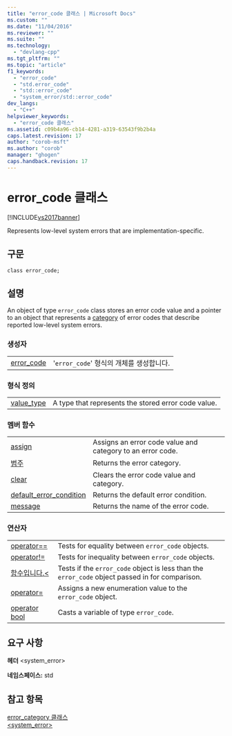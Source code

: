 ```yaml
---
title: "error_code 클래스 | Microsoft Docs"
ms.custom: ""
ms.date: "11/04/2016"
ms.reviewer: ""
ms.suite: ""
ms.technology: 
  - "devlang-cpp"
ms.tgt_pltfrm: ""
ms.topic: "article"
f1_keywords: 
  - "error_code"
  - "std.error_code"
  - "std::error_code"
  - "system_error/std::error_code"
dev_langs: 
  - "C++"
helpviewer_keywords: 
  - "error_code 클래스"
ms.assetid: c09b4a96-cb14-4281-a319-63543f9b2b4a
caps.latest.revision: 17
author: "corob-msft"
ms.author: "corob"
manager: "ghogen"
caps.handback.revision: 17
---
```

# error_code 클래스
[!INCLUDE[vs2017banner](../assembler/inline/includes/vs2017banner.md)]

Represents low\-level system errors that are implementation\-specific.  
  
## 구문  
  
```  
class error_code;  
```  
  
## 설명  
 An object of type `error_code` class stores an error code value and a pointer to an object that represents a [category](../standard-library/error-category-class.md) of error codes that describe reported low\-level system errors.  
  
### 생성자  
  
|||  
|-|-|  
|[error\_code](../Topic/error_code::error_code.md)|'`error_code`' 형식의 개체를 생성합니다.|  
  
### 형식 정의  
  
|||  
|-|-|  
|[value\_type](../Topic/error_code::value_type.md)|A type that represents the stored error code value.|  
  
### 멤버 함수  
  
|||  
|-|-|  
|[assign](../Topic/error_code::assign.md)|Assigns an error code value and category to an error code.|  
|[범주](../Topic/error_code::category.md)|Returns the error category.|  
|[clear](../Topic/error_code::clear.md)|Clears the error code value and category.|  
|[default\_error\_condition](../Topic/error_code::default_error_condition.md)|Returns the default error condition.|  
|[message](../Topic/error_code::message.md)|Returns the name of the error code.|  
  
### 연산자  
  
|||  
|-|-|  
|[operator\=\=](../Topic/error_code::operator==.md)|Tests for equality between `error_code` objects.|  
|[operator\!\=](../Topic/error_code::operator!=.md)|Tests for inequality between `error_code` objects.|  
|[함수입니다.\<](../Topic/error_code::operator%3C.md)|Tests if the `error_code` object is less than the `error_code` object passed in for comparison.|  
|[operator\=](../Topic/error_code::operator=.md)|Assigns a new enumeration value to the `error_code` object.|  
|[operator bool](../Topic/error_code::operator%20bool.md)|Casts a variable of type `error_code`.|  
  
## 요구 사항  
 **헤더** \<system\_error\>  
  
 **네임스페이스:** std  
  
## 참고 항목  
 [error\_category 클래스](../standard-library/error-category-class.md)   
 [\<system\_error\>](../standard-library/system-error.md)